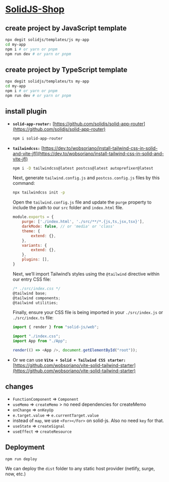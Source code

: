# [SolidJS-Shop](https://solidjs-shop.netlify.app)

## create project by JavaScript template

```sh
npx degit solidjs/templates/js my-app
cd my-app
npm i # or yarn or pnpm
npm run dev # or yarn or pnpm
```

## create project by TypeScript template

```sh
npx degit solidjs/templates/ts my-app
cd my-app
npm i # or yarn or pnpm
npm run dev # or yarn or pnpm
```

## install plugin

- **`solid-app-router:`** [https://github.com/solidjs/solid-app-router](https://github.com/solidjs/solid-app-router)

    ```sh
    npm i solid-app-router
    ```

- **`tailwindcss:`** [https://dev.to/wobsoriano/install-tailwind-css-in-solid-and-vite-jfl](https://dev.to/wobsoriano/install-tailwind-css-in-solid-and-vite-jfl)

    ```sh
    npm i -D tailwindcss@latest postcss@latest autoprefixer@latest
    ```

    Next, generate `tailwind.config.js` and `postcss.config.js` files by this command:

    ```sh
    npx tailwindcss init -p
    ```

    Open the `tailwind.config.js` file and update the `purge` property to include the path to our `src` folder and `index.html` file.

    ```js
    module.exports = {
        purge: ['./index.html', './src/**/*.{js,ts,jsx,tsx}'],
        darkMode: false, // or 'media' or 'class'
        theme: {
            extend: {},
        },
        variants: {
            extend: {},
        },
        plugins: [],
    }
    ```

    Next, we’ll import Tailwind’s styles using the `@tailwind` directive within our entry CSS file:

    ```ts
    /* ./src/index.css */
    @tailwind base;
    @tailwind components;
    @tailwind utilities;
    ```

    Finally, ensure your CSS file is being imported in your `./src/index.js` or `./src/index.ts` file:

    ```ts
    import { render } from "solid-js/web";

    import "./index.css";
    import App from "./App";

    render(() => <App />, document.getElementById("root"));
    ```

- Or we can use **`Vite + Solid + Tailwind CSS starter:`** [https://github.com/wobsoriano/vite-solid-tailwind-starter](https://github.com/wobsoriano/vite-solid-tailwind-starter)


## changes

- `FunctionComponent` => `Component`
- `useMemo` => `createMemo` > no need dependencies for createMemo
- `onChange` => `onKeyUp`
- `e.target.value` => `e.currentTarget.value`
- instead of `map`, we use `<For></For>` on solid-js. Also no need `key` for that.
- `useState` => `createSignal`
- `useEffect` => `createResource`

## Deployment

```sh
npm run deploy
```

We can deploy the `dist` folder to any static host provider (netlify, surge, now, etc.)
